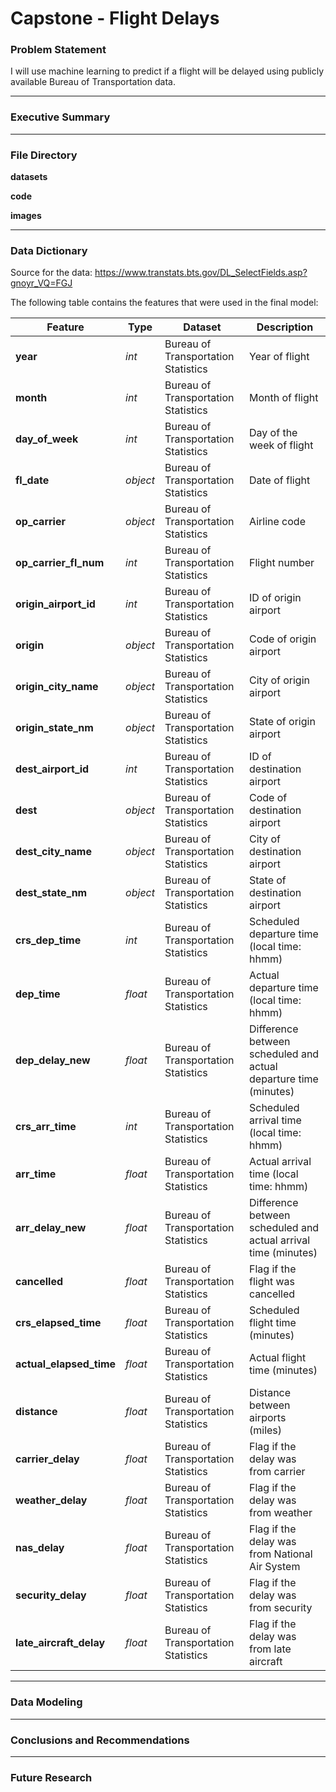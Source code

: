 # Capstone - Flight Delays

### Problem Statement


I will use machine learning to predict if a flight will be delayed using publicly available Bureau of Transportation data.

---


### Executive Summary



---

### File Directory

**datasets**  


**code**  


**images**  

---


### Data Dictionary

Source for the data: https://www.transtats.bts.gov/DL_SelectFields.asp?gnoyr_VQ=FGJ

The following table contains the features that were used in the final model:

|Feature|Type|Dataset|Description|
|---|---|---|---|
|**year**|_int_|Bureau of Transportation Statistics|Year of flight|
|**month**|_int_|Bureau of Transportation Statistics|Month of flight|
|**day_of_week**|_int_|Bureau of Transportation Statistics|Day of the week of flight|
|**fl_date**|_object_|Bureau of Transportation Statistics|Date of flight|
|**op_carrier**|_object_|Bureau of Transportation Statistics|Airline code|
|**op_carrier_fl_num**|_int_|Bureau of Transportation Statistics|Flight number|
|**origin_airport_id**|_int_|Bureau of Transportation Statistics|ID of origin airport|
|**origin**|_object_|Bureau of Transportation Statistics|Code of origin airport|
|**origin_city_name**|_object_|Bureau of Transportation Statistics|City of origin airport|
|**origin_state_nm**|_object_|Bureau of Transportation Statistics|State of origin airport|
|**dest_airport_id**|_int_|Bureau of Transportation Statistics|ID of destination airport|
|**dest**|_object_|Bureau of Transportation Statistics|Code of destination airport|
|**dest_city_name**|_object_|Bureau of Transportation Statistics|City of destination airport|
|**dest_state_nm**|_object_|Bureau of Transportation Statistics|State of destination airport|
|**crs_dep_time**|_int_|Bureau of Transportation Statistics|Scheduled departure time (local time: hhmm)|
|**dep_time**|_float_|Bureau of Transportation Statistics|Actual departure time (local time: hhmm)|
|**dep_delay_new**|_float_|Bureau of Transportation Statistics|Difference between scheduled and actual departure time (minutes)|
|**crs_arr_time**|_int_|Bureau of Transportation Statistics|Scheduled arrival time (local time: hhmm)|
|**arr_time**|_float_|Bureau of Transportation Statistics|Actual arrival time (local time: hhmm)|
|**arr_delay_new**|_float_|Bureau of Transportation Statistics|Difference between scheduled and actual arrival time (minutes)|
|**cancelled**|_float_|Bureau of Transportation Statistics|Flag if the flight was cancelled|
|**crs_elapsed_time**|_float_|Bureau of Transportation Statistics|Scheduled flight time (minutes)|
|**actual_elapsed_time**|_float_|Bureau of Transportation Statistics|Actual flight time (minutes)|
|**distance**|_float_|Bureau of Transportation Statistics|Distance between airports (miles)|
|**carrier_delay**|_float_|Bureau of Transportation Statistics|Flag if the delay was from carrier|
|**weather_delay**|_float_|Bureau of Transportation Statistics|Flag if the delay was from weather|
|**nas_delay**|_float_|Bureau of Transportation Statistics|Flag if the delay was from National Air System|
|**security_delay**|_float_|Bureau of Transportation Statistics|Flag if the delay was from security|
|**late_aircraft_delay**|_float_|Bureau of Transportation Statistics|Flag if the delay was from late aircraft|


---


### Data Modeling



---

### Conclusions and Recommendations



---


### Future Research

